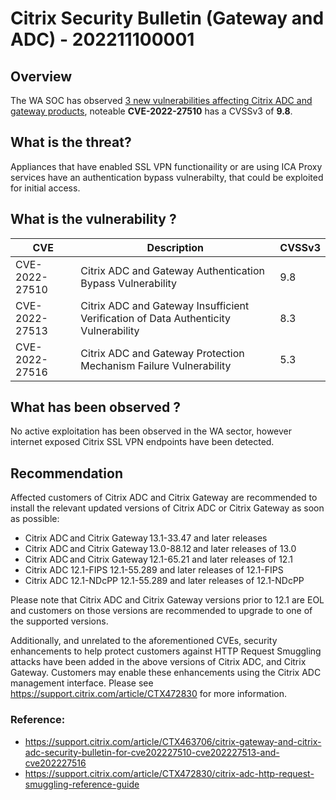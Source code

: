 # Citrix Security Bulletin (Gateway and ADC) - 202211100001

## Overview
The WA SOC has observed [3 new vulnerabilities affecting Citrix ADC and gateway products](https://support.citrix.com/article/CTX463706/citrix-gateway-and-citrix-adc-security-bulletin-for-cve202227510-cve202227513-and-cve202227516), noteable **CVE-2022-27510** has a CVSSv3 of **9.8**.


## What is the threat?
Appliances that have enabled SSL VPN functionaility or are using ICA Proxy services have an authentication bypass vulnerabilty, that could be exploited for initial access.

## What is the vulnerability ?

| CVE | Description | CVSSv3 |
| --- | --- | --- |
| CVE-2022-27510 | Citrix ADC and Gateway Authentication Bypass Vulnerability | 9.8 |
| CVE-2022-27513 | Citrix ADC and Gateway Insufficient Verification of Data Authenticity Vulnerability | 8.3 |
| CVE-2022-27516 | Citrix ADC and Gateway Protection Mechanism Failure Vulnerability | 5.3 |

## What has been observed ?
No active exploitation has been observed in the WA sector, however internet exposed Citrix SSL VPN
endpoints have been detected.

## Recommendation
Affected customers of Citrix ADC and Citrix Gateway are recommended to install the relevant updated versions of Citrix ADC or Citrix Gateway as soon as possible: 

- Citrix ADC and Citrix Gateway 13.1-33.47 and later releases
- Citrix ADC and Citrix Gateway 13.0-88.12 and later releases of 13.0  
- Citrix ADC and Citrix Gateway 12.1-65.21 and later releases of 12.1  
- Citrix ADC 12.1-FIPS 12.1-55.289 and later releases of 12.1-FIPS  
- Citrix ADC 12.1-NDcPP 12.1-55.289 and later releases of 12.1-NDcPP 

Please note that Citrix ADC and Citrix Gateway versions prior to 12.1 are EOL and customers on those versions are recommended to upgrade to one of the supported versions. 

Additionally, and unrelated to the aforementioned CVEs, security enhancements to help protect customers against HTTP Request Smuggling attacks have been added in the above versions of Citrix ADC, and Citrix Gateway. Customers may enable these enhancements using the Citrix ADC management interface. Please see https://support.citrix.com/article/CTX472830 for more information. 

### Reference:
- https://support.citrix.com/article/CTX463706/citrix-gateway-and-citrix-adc-security-bulletin-for-cve202227510-cve202227513-and-cve202227516
- https://support.citrix.com/article/CTX472830/citrix-adc-http-request-smuggling-reference-guide